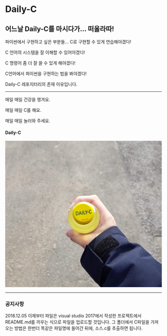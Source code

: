 # Daily-C
## 어느날 Daily-C를 마시다가... 떠올라따!

파이썬에서 구현하고 싶은 부분들... C로 구현할 수 있게 연습해야겠다!

C 언어의 시스템을 잘 이해할 수 있어야겠다!

C 명령어 좀 더 잘 쓸 수 있게 해야겠다!

C언어에서 파이썬을 구현하는 법을 봐야겠다!

Daily-C 레포지터리의 존재 이유입니다.

---

매일 매일 건강을 챙겨요.

매일 매일 C를 해요.

매일 매일 놀러와 주세요.

#### Daily-C

![Daily-C](https://github.com/Greathoney/Daily-C/blob/master/Daily-C.jpg)

---

### 공지사항
2018.12.05 이제부터 파일은 visual studio 2017에서 작성한 프로젝트에서 README.md를 끼우는 식으로 파일을 업로드할 것입니다.
그 폴더에서 C파일을 가져오는 방법은 한번더 똑같은 파일명에 들어간 뒤에, 소스.c를 추출하면 됩니다.
